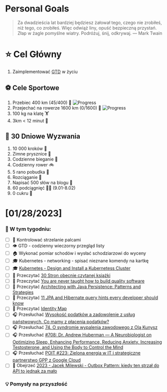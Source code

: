 
Personal Goals
==============
> Za dwadzieścia lat bardziej będziesz żałował tego, czego nie zrobiłeś, niż tego, co zrobiłeś. Więc odwiąż liny, opuść bezpieczną przystań. Złap w żagle pomyślne wiatry. Podróżuj, śnij, odkrywaj.
> — Mark Twain

# ⭐ Cel Główny
1. Zaimplementować [GTD](https://gettingthingsdone.com/) w życiu

## ⚽️ Cele Sportowe
1. Przebiec 400 km (45/400) 🏃 ![Progress](https://progress-bar.dev/11/)
2. Przejechać na rowerze 1600 km (0/1600) 🚴 ![Progress](https://progress-bar.dev/0/)
3. 100 kg na klatę  🏋️
4. 3km < 12 minut 👟

## 🎯 30 Dniowe Wyzwania
1. 10 000 kroków 🦶 
2. Zimne prysznice 🚿
3. Codzienne bieganie 🏃
4. Codzienny rower 🚲
5. 5 rano pobudka 🌅
6. Rozciąganie 🧘
7. Napisać 500 słów na blogu 📝
8. 60 podciągnięć 🏋️‍♂️ (9.01-8.02)
9. 0 cukru 🎂

# [01/28/2023]
### 🚧 W tym tygodniu:
- [ ] 🫰 Kontrolować strzelanie palcami
- [ ] 👁 GTD - codzienny wieczorny przegląd listy
- [ ] 🏠 Wykonać pomiar schodów i wysłać schodziarzowi do wyceny
- [ ] 🎓 Kubernetes - networking - spisać nieznane komendy na kartkę
- [ ] 🎓 [Kubernetes - Design and Install a Kubernetess Cluster](https://www.udemy.com/course/certified-kubernetes-administrator-with-practice-tests/)
- [ ] 📗 Przeczytać [30 Stron obecnie czytanej książki](https://github.com/BartoszDabek/bdabek.pl/blob/master/miscellaneous/books.md)
- [ ] 📗 Przeczytać [You are never taught how to build quality software](https://www.florianbellmann.com/blog/never-taught-qa)
- [ ] 📗 Przeczytać [Architecting with Java Persistence: Patterns and Strategies](https://www.infoq.com/articles/architecting-java-persistence-patterns-and-strategies/)
- [ ] 📗 Przeczytać [11 JPA and Hibernate query hints every developer should know](https://thorben-janssen.com/11-jpa-hibernate-query-hints-every-developer-know/)
- [ ] 📗 Przeczytać [Identity Map](https://java-design-patterns.com/patterns/identity-map/)
- [ ] 🎧 Przesłuchać [Wysokość podatków a zadowolenie z usług państwowych. Co mamy z płacenia podatków?](https://inwestomat.eu/wysokosc-podatkow-a-zadowolenie-z-uslug-panstwowych/)
- [ ] 🎧 Przesłuchać [74. O syndromie wypalenia zawodowego z Olą Kunysz](https://bettersoftwaredesign.pl/episodes/74)
- [ ] 🎧 Przesłuchać [#708: Dr. Andrew Huberman — A Neurobiologist on Optimizing Sleep, Enhancing Performance, Reducing Anxiety, Increasing Testosterone, and Using the Body to Control the Mind](https://podcasts.apple.com/us/podcast/708-dr-andrew-huberman-a-neurobiologist-on/id863897795?i=1000637595057)
- [ ] 🎧 Przesłuchać [POIT #223: Zielona energia w IT i strategiczne partnerstwo GPP z Google Cloud](https://porozmawiajmyoit.pl/poit-223-zielona-energia-w-it-i-strategiczne-partnerstwo-gpp-z-google-cloud/)
- [ ] 🎥 Obejrzeć [2023 - Jacek Milewski - Outbox Pattern: kiedy ten strzał do API to jednak za mało](https://youtu.be/NWyiP1EGKcQ)

### 💡 Pomysły na przyszłość
